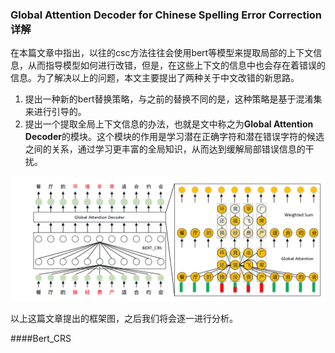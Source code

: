 ### Global Attention Decoder for Chinese Spelling Error Correction详解

在本篇文章中指出，以往的csc方法往往会使用bert等模型来提取局部的上下文信息，从而指导模型如何进行改错，但是，在这些上下文的信息中也会存在着错误的信息。为了解决以上的问题，本文主要提出了两种关于中文改错的新思路。

1. 提出一种新的bert替换策略，与之前的替换不同的是，这种策略是基于混淆集来进行引导的。
2. 提出一个提取全局上下文信息的办法，也就是文中称之为**Global Attention Decoder**的模块。这个模块的作用是学习潜在正确字符和潜在错误字符的候选之间的关系，通过学习更丰富的全局知识，从而达到缓解局部错误信息的干扰。


![global attention decoder的框架](../docs/global%20attention%20decoder.png)

以上这篇文章提出的框架图，之后我们将会逐一进行分析。

####Bert_CRS

